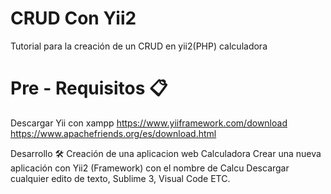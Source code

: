 # CRUD Con Yii2
Tutorial para la creación de un CRUD en yii2(PHP) calculadora

# Pre - Requisitos 📋
Descargar Yii con xampp
https://www.yiiframework.com/download
https://www.apachefriends.org/es/download.html

Desarrollo 🛠️
Creación de una aplicacion web Calculadora
Crear una nueva aplicación con Yii2 (Framework) con el nombre de Calcu
Descargar cualquier edito de texto, Sublime 3, Visual Code ETC.
